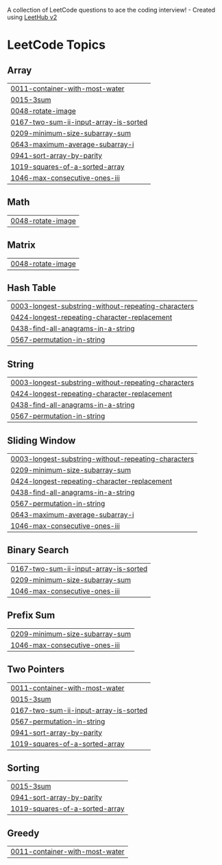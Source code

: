 A collection of LeetCode questions to ace the coding interview! - Created using [LeetHub v2](https://github.com/arunbhardwaj/LeetHub-2.0)
<!---LeetCode Topics Start-->
# LeetCode Topics
## Array
|  |
| ------- |
| [0011-container-with-most-water](https://github.com/Purushoth573/Leetcode_solution/tree/master/0011-container-with-most-water) |
| [0015-3sum](https://github.com/Purushoth573/Leetcode_solution/tree/master/0015-3sum) |
| [0048-rotate-image](https://github.com/Purushoth573/Leetcode_solution/tree/master/0048-rotate-image) |
| [0167-two-sum-ii-input-array-is-sorted](https://github.com/Purushoth573/Leetcode_solution/tree/master/0167-two-sum-ii-input-array-is-sorted) |
| [0209-minimum-size-subarray-sum](https://github.com/Purushoth573/Leetcode_solution/tree/master/0209-minimum-size-subarray-sum) |
| [0643-maximum-average-subarray-i](https://github.com/Purushoth573/Leetcode_solution/tree/master/0643-maximum-average-subarray-i) |
| [0941-sort-array-by-parity](https://github.com/Purushoth573/Leetcode_solution/tree/master/0941-sort-array-by-parity) |
| [1019-squares-of-a-sorted-array](https://github.com/Purushoth573/Leetcode_solution/tree/master/1019-squares-of-a-sorted-array) |
| [1046-max-consecutive-ones-iii](https://github.com/Purushoth573/Leetcode_solution/tree/master/1046-max-consecutive-ones-iii) |
## Math
|  |
| ------- |
| [0048-rotate-image](https://github.com/Purushoth573/Leetcode_solution/tree/master/0048-rotate-image) |
## Matrix
|  |
| ------- |
| [0048-rotate-image](https://github.com/Purushoth573/Leetcode_solution/tree/master/0048-rotate-image) |
## Hash Table
|  |
| ------- |
| [0003-longest-substring-without-repeating-characters](https://github.com/Purushoth573/Leetcode_solution/tree/master/0003-longest-substring-without-repeating-characters) |
| [0424-longest-repeating-character-replacement](https://github.com/Purushoth573/Leetcode_solution/tree/master/0424-longest-repeating-character-replacement) |
| [0438-find-all-anagrams-in-a-string](https://github.com/Purushoth573/Leetcode_solution/tree/master/0438-find-all-anagrams-in-a-string) |
| [0567-permutation-in-string](https://github.com/Purushoth573/Leetcode_solution/tree/master/0567-permutation-in-string) |
## String
|  |
| ------- |
| [0003-longest-substring-without-repeating-characters](https://github.com/Purushoth573/Leetcode_solution/tree/master/0003-longest-substring-without-repeating-characters) |
| [0424-longest-repeating-character-replacement](https://github.com/Purushoth573/Leetcode_solution/tree/master/0424-longest-repeating-character-replacement) |
| [0438-find-all-anagrams-in-a-string](https://github.com/Purushoth573/Leetcode_solution/tree/master/0438-find-all-anagrams-in-a-string) |
| [0567-permutation-in-string](https://github.com/Purushoth573/Leetcode_solution/tree/master/0567-permutation-in-string) |
## Sliding Window
|  |
| ------- |
| [0003-longest-substring-without-repeating-characters](https://github.com/Purushoth573/Leetcode_solution/tree/master/0003-longest-substring-without-repeating-characters) |
| [0209-minimum-size-subarray-sum](https://github.com/Purushoth573/Leetcode_solution/tree/master/0209-minimum-size-subarray-sum) |
| [0424-longest-repeating-character-replacement](https://github.com/Purushoth573/Leetcode_solution/tree/master/0424-longest-repeating-character-replacement) |
| [0438-find-all-anagrams-in-a-string](https://github.com/Purushoth573/Leetcode_solution/tree/master/0438-find-all-anagrams-in-a-string) |
| [0567-permutation-in-string](https://github.com/Purushoth573/Leetcode_solution/tree/master/0567-permutation-in-string) |
| [0643-maximum-average-subarray-i](https://github.com/Purushoth573/Leetcode_solution/tree/master/0643-maximum-average-subarray-i) |
| [1046-max-consecutive-ones-iii](https://github.com/Purushoth573/Leetcode_solution/tree/master/1046-max-consecutive-ones-iii) |
## Binary Search
|  |
| ------- |
| [0167-two-sum-ii-input-array-is-sorted](https://github.com/Purushoth573/Leetcode_solution/tree/master/0167-two-sum-ii-input-array-is-sorted) |
| [0209-minimum-size-subarray-sum](https://github.com/Purushoth573/Leetcode_solution/tree/master/0209-minimum-size-subarray-sum) |
| [1046-max-consecutive-ones-iii](https://github.com/Purushoth573/Leetcode_solution/tree/master/1046-max-consecutive-ones-iii) |
## Prefix Sum
|  |
| ------- |
| [0209-minimum-size-subarray-sum](https://github.com/Purushoth573/Leetcode_solution/tree/master/0209-minimum-size-subarray-sum) |
| [1046-max-consecutive-ones-iii](https://github.com/Purushoth573/Leetcode_solution/tree/master/1046-max-consecutive-ones-iii) |
## Two Pointers
|  |
| ------- |
| [0011-container-with-most-water](https://github.com/Purushoth573/Leetcode_solution/tree/master/0011-container-with-most-water) |
| [0015-3sum](https://github.com/Purushoth573/Leetcode_solution/tree/master/0015-3sum) |
| [0167-two-sum-ii-input-array-is-sorted](https://github.com/Purushoth573/Leetcode_solution/tree/master/0167-two-sum-ii-input-array-is-sorted) |
| [0567-permutation-in-string](https://github.com/Purushoth573/Leetcode_solution/tree/master/0567-permutation-in-string) |
| [0941-sort-array-by-parity](https://github.com/Purushoth573/Leetcode_solution/tree/master/0941-sort-array-by-parity) |
| [1019-squares-of-a-sorted-array](https://github.com/Purushoth573/Leetcode_solution/tree/master/1019-squares-of-a-sorted-array) |
## Sorting
|  |
| ------- |
| [0015-3sum](https://github.com/Purushoth573/Leetcode_solution/tree/master/0015-3sum) |
| [0941-sort-array-by-parity](https://github.com/Purushoth573/Leetcode_solution/tree/master/0941-sort-array-by-parity) |
| [1019-squares-of-a-sorted-array](https://github.com/Purushoth573/Leetcode_solution/tree/master/1019-squares-of-a-sorted-array) |
## Greedy
|  |
| ------- |
| [0011-container-with-most-water](https://github.com/Purushoth573/Leetcode_solution/tree/master/0011-container-with-most-water) |
<!---LeetCode Topics End-->